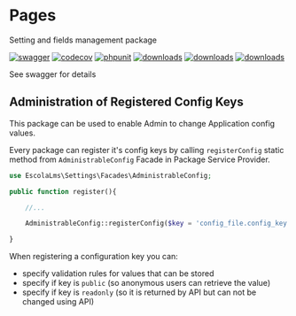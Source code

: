 # Pages

Setting and fields management package

[![swagger](https://img.shields.io/badge/documentation-swagger-green)](https://escolalms.github.io/settings/)
[![codecov](https://codecov.io/gh/EscolaLMS/settings/branch/main/graph/badge.svg?token=gBzpyNK8DQ)](https://codecov.io/gh/EscolaLMS/settings)
[![phpunit](https://github.com/EscolaLMS/settings/actions/workflows/test.yml/badge.svg)](https://github.com/EscolaLMS/settings/actions/workflows/test.yml)
[![downloads](https://img.shields.io/packagist/dt/escolalms/settings)](https://packagist.org/packages/escolalms/settings)
[![downloads](https://img.shields.io/packagist/v/escolalms/settings)](https://packagist.org/packages/escolalms/settings)
[![downloads](https://img.shields.io/packagist/l/escolalms/settings)](https://packagist.org/packages/escolalms/settings)

See swagger for details

## Administration of Registered Config Keys

This package can be used to enable Admin to change Application config values.

Every package can register it's config keys by calling `registerConfig` static method from `AdministrableConfig` Facade in Package Service Provider.

```php
use EscolaLms\Settings\Facades\AdministrableConfig;

public function register(){

    //...

    AdministrableConfig::registerConfig($key = 'config_file.config_key', $rules = ['required', 'string'], $public = true, $readonly = false);

}

```

When registering a configuration key you can:

-   specify validation rules for values that can be stored
-   specify if key is `public` (so anonymous users can retrieve the value)
-   specify if key is `readonly` (so it is returned by API but can not be changed using API)

